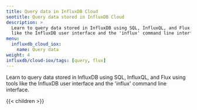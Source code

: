 ```yaml
---
title: Query data in InfluxDB Cloud
seotitle: Query data stored in InfluxDB Cloud
description: >
  Learn to query data stored in InfluxDB using SQL, InfluxQL, and Flux using tools
  like the InfluxDB user interface and the 'influx' command line interface.
menu:
  influxdb_cloud_iox:
    name: Query data
weight: 4
influxdb/cloud-iox/tags: [query, flux]
---
```


Learn to query data stored in InfluxDB using SQL, InfluxQL, and Flux using tools
like the InfluxDB user interface and the 'influx' command line interface.

{{< children >}}
